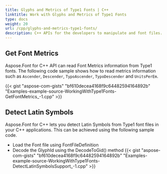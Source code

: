 ```yaml
---
title: Glyphs and Metrics of Type1 Fonts | C++
linktitle: Work with Glyphs and Metrics of Type1 Fonts
type: docs
weight: 20
url: /cpp/glyphs-and-metrics-type1-fonts/
description: C++ APIs for the developers to manipulate and font files. Learn the fundamentals on how to work with glyphs and metrics of Type 1 fonts within C++.
---
```

## **Get Font Metrics**
Aspose.Font for C++ API can read Font Metrics information from Type1 fonts. The following code sample shows how to read metrics information such as `Ascender`, `Descender`, `TypoAscender`, `TypoDescender` and `UnitsPerEm`.

{{< gist "aspose-com-gists" "bf610decea4168f9c64482594164892b" "Examples-example-source-WorkingWithType1Fonts-GetFontMetrics_-1.cpp" >}}

## **Detect Latin Symbols**
Aspose.Font for C++ lets you detect Latin Symbols from Type1 font files in your C++ applications. This can be achieved using the following sample code.

 * Load the Font file using FontFileDefinition
 * Decode the GlyphId using the DecodeToGid() method
 {{< gist "aspose-com-gists" "bf610decea4168f9c64482594164892b" "Examples-example-source-WorkingWithType1Fonts-DetectLatinSymbolsSupport_-1.cpp" >}}
